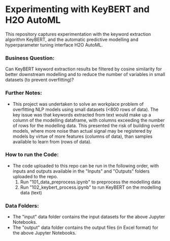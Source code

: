 # Experimenting with KeyBERT and H2O AutoML
This repository captures experimentation with the keyword extraction algorithm KeyBERT, and the automatic predictive modelling and hyperparameter tuning interface H2O AutoML.

### Business Question: 
Can KeyBERT keyword extraction results be filtered by cosine similarity for better downstream modelling and to reduce the number of variables in small datasets (to prevent overfitting)?


### Further Notes:
* This project was undertaken to solve an workplace problem of overfitting NLP models using small datasets (<800 rows of data). The key issue was that keywords extracted from text would make up a column of the modelling dataframe, with columns exceeding the number of rows for the modelling data. This presented the risk of building overfit models, where more noise than actual signal may be registered by models by virtue of more features (columns of data), than samples available to learn from (rows of data).


### How to run the Code:
* The code uploaded to this repo can be run in the following order, with inputs and outputs available in the "Inputs" and "Outputs" folders uploaded to the repo.
  1. Run "101_data_preprocess.ipynb" to preprocess the modelling data
  2. Run "102_keybert_process.ipynb" to run KeyBERT on the modelling data (text)


### Data Folders:
* The "input" data folder contains the input datasets for the above Jupyter Notebooks.
* The "output" data folder contains the output files (in Excel format) for the above Jupyter Notebooks.
